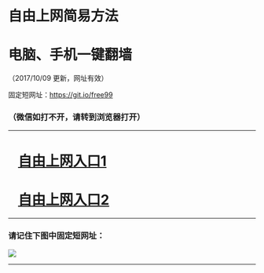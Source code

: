 ﻿# 自由上网简易方法

# 电脑、手机一键翻墙

（2017/10/09 更新，网址有效）

固定短网址：https://git.io/free99

### （微信如打不开，请转到浏览器打开）


***





# &nbsp;&nbsp; <a href="http://ft831225738.fwq-tz-1001.info/fwqtz01.html?t=100900111514 " target="_blank">自由上网入口1</a>
# &nbsp;&nbsp; <a href="http://ft277186833.fwq-tz-1002.info/fwqtz02.html?t=10090013014 " target="_blank">自由上网入口2</a>
***

### 请记住下图中固定短网址：

<img src="https://s3-us-west-2.amazonaws.com/fwq-1001/yjfq-20170905okok.png" /> 


***

